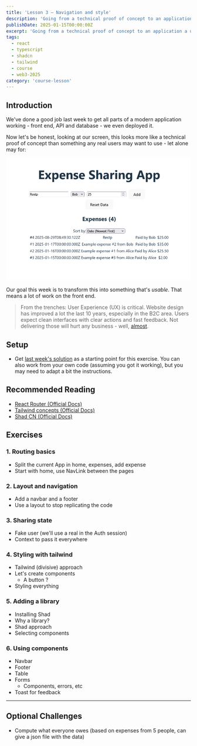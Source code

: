 ```yaml
---
title: 'Lesson 3 – Navigation and style'
description: 'Going from a technical proof of concept to an application a user may want to use'
publishDate: 2025-01-15T00:00:00Z
excerpt: 'Going from a technical proof of concept to an application a user may want to use.'
tags:
  - react
  - typescript
  - shadcn
  - tailwind
  - course
  - web3-2025
category: 'course-lesson'
---
```


## Introduction

We've done a good job last week to get all parts of a modern application working - front end, API and database - we even deployed it.

Now let's be honest, looking at our screen, this looks more like a technical proof of concept than something any real users may want to use - let alone may for:

![Basic App](../../../assets/images/basic-app.png)

Our goal this week is to transform this into something that's _usable_. That means a lot of work on the front end.

> From the trenches: User Experience (UX) is critical. Website design has improved a lot the last 10 years, especially in the B2C area. Users expect clean interfaces with clear actions and fast feedback. Not delivering those will hurt any business - well, [almost](https://brussels.craigslist.org/).

## Setup

- Get [last week's solution](https://github.com/e-vinci/web3-2025/tree/main/exercises/lesson-2-deploy-and-persistence) as a starting point for this exercise. You can also work from your own code (assuming you got it working), but you may need to adapt a bit the instructions.

## Recommended Reading

- [React Router (Official Docs)](https://reactrouter.com/)
- [Tailwind concepts (Official Docs)](https://tailwindcss.com/docs/styling-with-utility-classes)
- [Shad CN (Official Docs)](https://ui.shadcn.com/)

## Exercises

### 1. Routing basics

- Split the current App in home, expenses, add expense
- Start with home, use NavLink between the pages

### 2. Layout and navigation

- Add a navbar and a footer
- Use a layout to stop replicating the code

### 3. Sharing state

- Fake user (we'll use a real in the Auth session)
- Context to pass it everywhere

### 4. Styling with tailwind

- Tailwind (divisive) approach
- Let's create components
  - A button ?
- Styling everything

### 5. Adding a library

- Installing Shad
- Why a library?
- Shad approach
- Selecting components

### 6. Using components

- Navbar
- Footer
- Table
- Forms
  - Components, errors, etc
- Toast for feedback

---

## Optional Challenges

- Compute what everyone owes (based on expenses from 5 people, can give a json file with the data)
